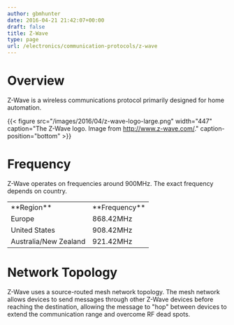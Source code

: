 ```yaml
---
author: gbmhunter
date: 2016-04-21 21:42:07+00:00
draft: false
title: Z-Wave
type: page
url: /electronics/communication-protocols/z-wave
---
```


# Overview

Z-Wave is a wireless communications protocol primarily designed for home automation.

{{< figure src="/images/2016/04/z-wave-logo-large.png" width="447" caption="The Z-Wave logo. Image from http://www.z-wave.com/." caption-position="bottom" >}}

# Frequency

Z-Wave operates on frequencies around 900MHz. The exact frequency depends on country.

<table ><tbody ><tr >
<td >**Region**
</td>
<td >**Frequency**
</td></tr><tr >
<td >Europe
</td>
<td >868.42MHz
</td></tr><tr >
<td >United States
</td>
<td >908.42MHz
</td></tr><tr >
<td >Australia/New Zealand
</td>
<td >921.42MHz
</td></tr></tbody></table>

# Network Topology

Z-Wave uses a source-routed mesh network topology. The mesh network allows devices to send messages through other Z-Wave devices before reaching the destination, allowing the message to "hop" between devices to extend the communication range and overcome RF dead spots.
